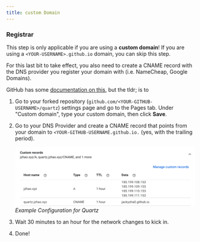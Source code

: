 ```yaml
---
title: custom Domain
---
```


### Registrar

This step is only applicable if you are using a **custom domain**! If you are using a `<YOUR-USERNAME>.github.io` domain, you can skip this step.

For this last bit to take effect, you also need to create a CNAME record with the DNS provider you register your domain with (i.e. NameCheap, Google Domains).

GitHub has some [documentation on this](https://docs.github.com/en/pages/configuring-a-custom-domain-for-your-github-pages-site/managing-a-custom-domain-for-your-github-pages-site), but the tldr; is to

1. Go to your forked repository (`github.com/<YOUR-GITHUB-USERNAME>/quartz`) settings page and go to the Pages tab. Under "Custom domain", type your custom domain, then click **Save**.

1. Go to your DNS Provider and create a CNAME record that points from your domain to `<YOUR-GITHUB-USERNAME.github.io.` (yes, with the trailing period).
   
   ![Example Configuration for Quartz](/notes/images/google-domains.png)*Example Configuration for Quartz*

1. Wait 30 minutes to an hour for the network changes to kick in.

1. Done!
